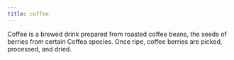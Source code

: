```yaml
---
title: coffee
---
```

Coffee is a brewed drink prepared from roasted coffee beans, the seeds of berries from certain Coffea species. Once ripe, coffee berries are picked, processed, and dried.
